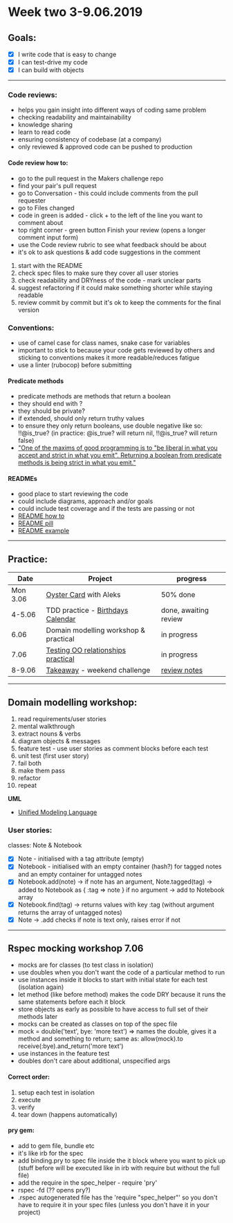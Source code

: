# Week two 3-9.06.2019

## Goals:

- [x] I write code that is easy to change  
- [x] I can test-drive my code  
- [x] I can build with objects  

---  

### Code reviews:

- helps you gain insight into different ways of coding same problem
- checking readability and maintainability
- knowledge sharing
- learn to read code
- ensuring consistency of codebase (at a company)
- only reviewed & approved code can be pushed to production

#### Code review how to:
- go to the pull request in the Makers challenge repo
- find your pair's pull request
- go to Conversation - this could include comments from the pull requester 
- go to Files changed
- code in green is added - click + to the left of the line you want to comment about
- top right corner - green button Finish your review (opens a longer comment input form)
- use the Code review rubric to see what feedback should be about
- it's ok to ask questions & add code suggestions in the comment

1. start with the README
2. check spec files to make sure they cover all user stories
3. check readability and DRYness of the code - mark unclear parts
4. suggest refactoring if it could make something shorter while staying readable
5. review commit by commit but it's ok to keep the comments for the final version

### Conventions:

- use of camel case for class names, snake case for variables
- important to stick to because your code gets reviewed by others and sticking to conventions makes it more readable/reduces fatigue
- use a linter (rubocop) before submitting 

#### Predicate methods

- predicate methods are methods that return a boolean
- they should end with ?
- they should be private?
- if extended, should only return truthy values
- to ensure they only return booleans, use double negative like so: !!@is_true? (in practice: @is_true? will return nil, !!@is_true? will return false)
- ["One of the maxims of good programming is to "be liberal in what you accept and strict in what you emit". Returning a boolean from predicate methods is being strict in what you emit."](http://pragmati.st/2012/03/24/the-elements-of-ruby-style-predicate-methods/)

#### READMEs  

- good place to start reviewing the code
- could include diagrams, approach and/or goals
- could include test coverage and if the tests are passing or not
- [README how to](https://medium.com/@meakaakka/a-beginners-guide-to-writing-a-kickass-readme-7ac01da88ab3)
- [README pill](https://github.com/makersacademy/course/blob/master/pills/readmes.md)
- [README example](https://github.com/matiassingers/awesome-readme)  

---  

## Practice:

Date | Project | progress
--- | --- | ---
Mon 3.06 | [Oyster Card](https://github.com/aniasobo/oystercard1) with Aleks | 50% done
4-5.06 | TDD practice - [Birthdays Calendar](https://github.com/aniasobo/birthdaycal) | done, awaiting review
6.06 | Domain modelling workshop & practical | in progress
7.06 | [Testing OO relationships practical](https://github.com/aniasobo/testing-relationships-between-classes) | in progress
8-9.06 | [Takeaway](https://github.com/aniasobo/takeaway-challenge) - weekend challenge | [review notes](https://github.com/makersacademy/takeaway-challenge/pull/1351)

---

## Domain modelling workshop:  

1. read requirements/user stories
2. mental walkthrough
3. extract nouns & verbs
4. diagram objects & messages
5. feature test - use user stories as comment blocks before each test
6. unit test (first user story) 
7. fail both
8. make them pass
9. refactor
10. repeat

**UML**

- [Unified Modeling Language](https://www.ibm.com/developerworks/rational/library/769.html)

### User stories:

classes: Note & Notebook
- [x] Note - initialised with a tag attribute (empty)
- [x] Notebook - initialised with an empty container (hash?) for tagged notes and an empty container for untagged notes
- [x] Notebook.add(note) -> if note has an argument, Note.tagged(tag) -> added to Notebook as { :tag => note } if no argument -> add to Notebook array
- [x] Notebook.find(tag) -> returns values with key :tag (without argument returns the array of untagged notes)
- [x] Note -> .add checks if note is text only, raises error if not

---

## Rspec mocking workshop 7.06

- mocks are for classes (to test class in isolation)
- use doubles when you don't want the code of a particular method to run
- use instances inside it blocks to start with initial state for each test (isolation again)
- let method (like before method) makes the code DRY because it runs the same statements before each it block
- store objects as early as possible to have access to full set of their methods later
- mocks can be created as classes on top of the spec file
- mock = double('text', bye: 'more text') => names the double, gives it a method and something to return; same as: allow(mock).to receive(:bye).and_return('more text')
- use instances in the feature test
- doubles don't care about additional, unspecified args

#### Correct order:

1. setup each test in isolation
2. execute
3. verify
4. tear down (happens automatically)

#### pry gem:

- add to gem file, bundle etc
- it's like irb for the spec
- add binding.pry to spec file inside the it block where you want to pick up (stuff before will be executed like in irb with require but without the full file)
- add the require in the spec_helper - require 'pry'
- rspec -fd (?? opens pry?)
- .rspec autogenerated file has the 'require "spec_helper"' so you don't have to require it in your spec files (unless you don't have it in your project)
